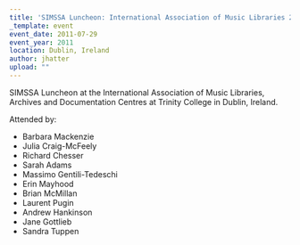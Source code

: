 ```yaml
---
title: 'SIMSSA Luncheon: International Association of Music Libraries 2011'
_template: event
event_date: 2011-07-29
event_year: 2011
location: Dublin, Ireland
author: jhatter
upload: ""
---
```

SIMSSA Luncheon at the International Association of Music Libraries, Archives and Documentation Centres at Trinity College in Dublin, Ireland.

Attended by:

* Barbara Mackenzie
* Julia Craig-McFeely
* Richard Chesser
* Sarah Adams
* Massimo Gentili-Tedeschi
* Erin Mayhood
* Brian McMillan
* Laurent Pugin
* Andrew Hankinson
* Jane Gottlieb
* Sandra Tuppen
